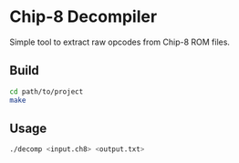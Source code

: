 # Chip-8 Decompiler

Simple tool to extract raw opcodes from Chip-8 ROM files.

## Build

```bash
cd path/to/project
make
```

## Usage

```bash
./decomp <input.ch8> <output.txt>
```